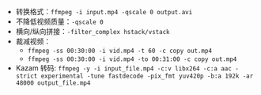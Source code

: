 - 转换格式：`ffmpeg -i input.mp4 -qscale 0 output.avi` 
- 不降低视频质量：`-qscale 0` 
- 横向/纵向拼接：`-filter_complex hstack/vstack`
- 裁减视频：
  - `ffmpeg -ss 00:30:00 -i vid.mp4 -t 60 -c copy out.mp4`
  - `ffmpeg -ss 00:30:00 -i vid.mp4 -to 00:31:00 -c copy out.mp4`
- Kazam 转码: `ffmpeg -y -i input_file.mp4 -c:v libx264 -c:a aac -strict experimental -tune fastdecode -pix_fmt yuv420p -b:a 192k -ar 48000 output_file.mp4`

